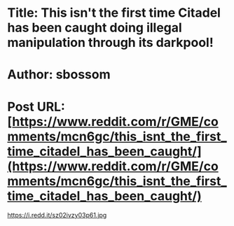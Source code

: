 # Title: This isn't the first time Citadel has been caught doing illegal manipulation through its darkpool!
# Author: sbossom
# Post URL: [https://www.reddit.com/r/GME/comments/mcn6gc/this_isnt_the_first_time_citadel_has_been_caught/](https://www.reddit.com/r/GME/comments/mcn6gc/this_isnt_the_first_time_citadel_has_been_caught/)


https://i.redd.it/sz02ivzy03p61.jpg